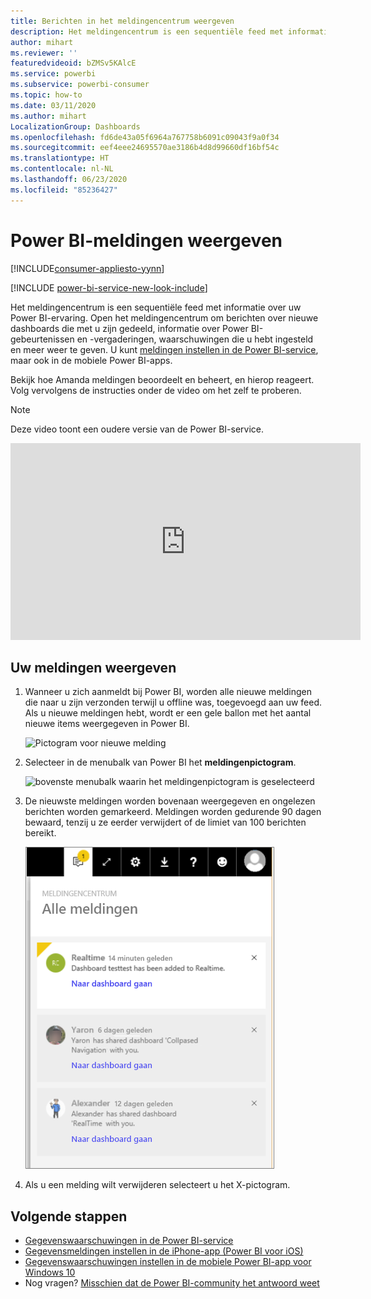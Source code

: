 ```yaml
---
title: Berichten in het meldingencentrum weergeven
description: Het meldingencentrum is een sequentiële feed met informatie over uw Power BI-ervaring.
author: mihart
ms.reviewer: ''
featuredvideoid: bZMSv5KAlcE
ms.service: powerbi
ms.subservice: powerbi-consumer
ms.topic: how-to
ms.date: 03/11/2020
ms.author: mihart
LocalizationGroup: Dashboards
ms.openlocfilehash: fd6de43a05f6964a767758b6091c09043f9a0f34
ms.sourcegitcommit: eef4eee24695570ae3186b4d8d99660df16bf54c
ms.translationtype: HT
ms.contentlocale: nl-NL
ms.lasthandoff: 06/23/2020
ms.locfileid: "85236427"
---
```

# <a name="view-power-bi-notifications"></a>Power BI-meldingen weergeven

[!INCLUDE[consumer-appliesto-yynn](../includes/consumer-appliesto-yynn.md)]

[!INCLUDE [power-bi-service-new-look-include](../includes/power-bi-service-new-look-include.md)]

Het meldingencentrum is een sequentiële feed met informatie over uw Power BI-ervaring. Open het meldingencentrum om berichten over nieuwe dashboards die met u zijn gedeeld, informatie over Power BI-gebeurtenissen en -vergaderingen, waarschuwingen die u hebt ingesteld en meer weer te geven. U kunt [meldingen instellen in de Power BI-service](end-user-alerts.md), maar ook in de mobiele Power BI-apps.

Bekijk hoe Amanda meldingen beoordeelt en beheert, en hierop reageert. Volg vervolgens de instructies onder de video om het zelf te proberen.    

> [!NOTE]
> Deze video toont een oudere versie van de Power BI-service. 

<iframe width="560" height="315" src="https://www.youtube.com/embed/bZMSv5KAlcE" frameborder="0" allowfullscreen></iframe>

## <a name="view-your-notifications"></a>Uw meldingen weergeven
1. Wanneer u zich aanmeldt bij Power BI, worden alle nieuwe meldingen die naar u zijn verzonden terwijl u offline was, toegevoegd aan uw feed. Als u nieuwe meldingen hebt, wordt er een gele ballon met het aantal nieuwe items weergegeven in Power BI.
   
   ![Pictogram voor nieuwe melding](./media/end-user-notification-center/power-bi-new-notification.png)
2. Selecteer in de menubalk van Power BI het **meldingenpictogram**.
   
   ![bovenste menubalk waarin het meldingenpictogram is geselecteerd](./media/end-user-notification-center/power-bi-notifications-icon.png)
3. De nieuwste meldingen worden bovenaan weergegeven en ongelezen berichten worden gemarkeerd. Meldingen worden gedurende 90 dagen bewaard, tenzij u ze eerder verwijdert of de limiet van 100 berichten bereikt.
   
   ![Meldingencentrum](./media/end-user-notification-center/power-bi-notification-center.png)
4. Als u een melding wilt verwijderen selecteert u het X-pictogram.

## <a name="next-steps"></a>Volgende stappen
* [Gegevenswaarschuwingen in de Power BI-service](end-user-alerts.md)
* [Gegevensmeldingen instellen in de iPhone-app (Power BI voor iOS)](mobile/mobile-set-data-alerts-in-the-mobile-apps.md)
* [Gegevenswaarschuwingen instellen in de mobiele Power BI-app voor Windows 10](mobile/mobile-set-data-alerts-in-the-mobile-apps.md)
* Nog vragen? [Misschien dat de Power BI-community het antwoord weet](https://community.powerbi.com/)

